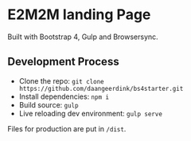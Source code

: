 # E2M2M landing Page

Built with Bootstrap 4, Gulp and Browsersync.

## Development Process

- Clone the repo: `git clone https://github.com/daangeerdink/bs4starter.git`
- Install dependencies: `npm i`
- Build source: `gulp`
- Live reloading dev environment: `gulp serve`

Files for production are put in `/dist`.
